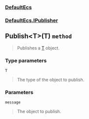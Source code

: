 ### [DefaultEcs](./DefaultEcs.md 'DefaultEcs')
### [DefaultEcs.IPublisher](./DefaultEcs-IPublisher.md 'DefaultEcs.IPublisher')
## Publish&lt;T&gt;(T) `method`
>Publishes a [T](#DefaultEcs-IPublisher-Publish-T-(T)-T 'DefaultEcs.IPublisher.Publish&lt;T&gt;(T).T') object.
### Type parameters

<a name='DefaultEcs-IPublisher-Publish-T-(T)-T'></a>
`T`
>The type of the object to publish.
### Parameters

<a name='DefaultEcs-IPublisher-Publish-T-(T)-message'></a>
`message`
>The object to publish.
